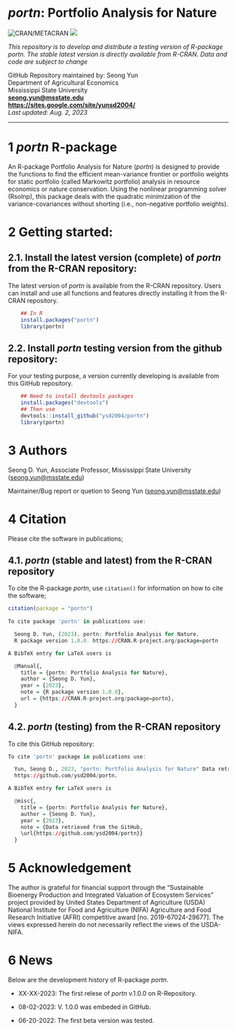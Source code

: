 # *portn*: Portfolio Analysis for Nature

![CRAN/METACRAN](https://img.shields.io/cran/v/acdcR?color=blue) ![](http://cranlogs.r-pkg.org/badges/grand-total/acdcR?color=blue) 

*This repository is to develop and distribute a testing version of R-package _portn_. The stable latest version is directly available from R-CRAN.*
*Data and code are subject to change*

GitHub Repository maintained by: Seong Yun\
Department of Agricultural Economics\
Mississippi State University\
**<seong.yun@msstate.edu>**\
**<https://sites.google.com/site/yunsd2004/>**\
*Last updated: Aug. 2, 2023*

------------------------------------------------------------------------

1 *portn* R-package
==========

An R-package Portfolio Analysis for Nature (*portn*) is designed to provide the functions to
find the efficient mean-variance frontier or portfolio weights for static portfolio (called  Markowitz portfolio) analysis in resource economics or nature conservation. Using the nonlinear programming solver (Rsolnp), this package deals with the quadratic minimization of the variance-covariances without shorting (i.e., non-negative portfolio weights).

2 Getting started:
==================

2.1. Install the latest version (complete) of *portn* from the R-CRAN repository:
--------------------------------------------------

The latest version of *portn* is available from the R-CRAN repository. Users can install and use all functions and features directly installing it from the R-CRAN repository.

``` r
    ## In R
    install.packages("portn")
    library(portn)
```

2.2. Install *portn* testing version from the github repository:
---------------------------------
For your testing purpose, a version currently developing is available from this GitHub repository.


``` r
    ## Need to install devtools packages
    install.packages("devtools")
    ## Then use
    devtools::install_github("ysd2004/portn")
    library(portn)
```

3 Authors
====================================
Seong D. Yun, Associate Professor, Mississippi State University (<seong.yun@msstate.edu>)

Maintainer/Bug report or quetion to Seong Yun (<seong.yun@msstate.edu>)

4 Citation
====================================
Please cite the software in publications;

4.1. *portn* (stable and latest) from the R-CRAN repository
---------------------------------
To cite the R-package *portn*, use `citation()` for information on how to cite the software;

```r
citation(package = "portn")
 
To cite package 'portn' in publications use:

  Seong D. Yun, (2023). portn: Portfolio Analysis for Nature. 
  R package version 1.0.0. https://CRAN.R-project.org/package=portn

A BibTeX entry for LaTeX users is

  @Manual{,
    title = {portn: Portfolio Analysis for Nature},
    author = {Seong D. Yun},
    year = {2023},
    note = {R package version 1.0.0},
    url = {https://CRAN.R-project.org/package=portn},
  }
```

4.2. *portn* (testing) from the R-CRAN repository
---------------------------------
To cite this GitHub repository:

```r
To cite 'portn' package in publications use:

  Yun, Seong D., 2023, "portn: Portfolio Analysis for Nature" Data retrieved from the GitHub,
  https://github.com/ysd2004/portn.

A BibTeX entry for LaTeX users is

  @misc{,
    title = {portn: Portfolio Analysis for Nature},
    author = {Seong D. Yun},
    year = {2023},
    note = {Data retrieved from the GitHub,
    \url{https://github.com/ysd2004/portn}}
  }
```

5 Acknowledgement
====================================
The author is grateful for financial support through the “Sustainable Bioenergy Production and Integrated Valuation of Ecosystem Services” project provided by United States Department of Agriculture (USDA) National Institute for Food and Agriculture (NIFA) Agriculture and Food Research Initiative (AFRI) competitive award [no. 2019-67024-29677]. The views expressed herein do not necessarily reflect the views of the USDA-NIFA. 

6 News
====================================

Below are the development history of R-package *portn*.

* XX-XX-2023: The first relese of *portn* v.1.0.0 on R-Repository.

* 08-02-2023: V. 1.0.0 was embeded in GitHub.

* 06-20-2022: The first beta version was tested.


